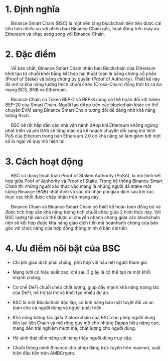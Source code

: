 # 1. Định nghĩa

&emsp; Binance Smart Chain (BSC) là một nền tảng blockchain tiên tiến được cải tiến hơn nhiều so với phiên bản Binance Chain gốc, hoạt động trên máy ảo Ethereum và chạy song song với Binance Chain.

# 2. Đặc điểm

&emsp; Về bản chất, Binance Smart Chain nhân bản Blockchain của Ethereum khởi tạo từ chuỗi khối bằng kết hợp hai thuật toán là bằng chứng cổ phần (Proof of Stake) và bằng chứng ủy quyền (Proof of Authority). Thiết kế này đã mở ra khả năng tương thích chuỗi chéo (Cross-Chain) đồng thời từ cả ba mạng BCS, BNB và Ethereum.

&emsp; Binance Chain có Token BEP-2 và BEP-8 cũng có thể hoán đổi với token BEP-20 của Smart Chain. Người tạo dApp trên các blockchain khác có thể chuyển EVM sang Binance Smart Chain tương đối dễ dàng nhờ khả năng tương thích. 

&emsp; BSC sẽ rất hấp dẫn các nhà vận hành dApp khi Ethereum không ngừng phát triển và phí GAS sẽ tăng mặc dù kế hoạch chuyển đổi sang mô hình PoS của Etherum trong bản Ethereum 2.0 có khả năng sẽ làm giảm bớt một số lo ngại về quy mô hiện tại

# 3. Cách hoạt động
&emsp; BSC sử dụng thuật toán Proof of Staked Authority (PoSA), là mô hình kết hợp giữa Poof of Authority và Proof of Stake. Trong hệ thống Binance Smart Chain thì những người xác thực vào mạng là những người đã stake một lượng Binance (BNB) nhất định và sau đó nhận phí giao dịch sau khi xác thực các khối được chấp nhận trên mạng này. 

&emsp; Binance Chain và Binance Smart Chain có thiết kế hoàn toàn đồng bộ và được tích hợp sẵn khả năng tương tích chuỗi chéo giữa 2 hình thức này. Với BSC lượng tài sản có thể được di chuyển nhanh chóng giữa các blockchain nên sẽ kết hợp được khả năng giao dịch tiền mã hoánhanh chóng của bản gốc với chức năng của hợp đồng thông minh ở bản cải tiến

# 4. Ưu điểm nôi bật của BSC
- Chi phí giao dịch phải chăng, phù hợp với hầu hết người tham gia.

- Mạng lưới có hiệu suất cao, chỉ sau 3 giây là có thể tạo ra một khối nhanh chóng.

- Cơ chế DeFi chuỗi chéo chất lượng, giúp đẩy mạnh khả năng tương tác của DeFi, hỗ trợ tài trợ và khởi tạo nhiều dự án.
 
- BSC là một Blockchain độc lập, có tính năng bảo mật tuyệt đối và an toàn cho cả người dùng và người phát triển.

- Khả năng tương tác giữa 2 blockchain của BSC cho phép người dùng liên lạc liên Chain và mở rộng quy mô cho những Dapps hiệu năng cao, mang đến trải nghiệm mượt mà, chất lượng cho người dùng.

- Hệ sinh thái tiềm năng với hàng triệu người dùng truy cập.

- Chuỗi thông minh Binance cho phép đăng trực tuyến trên mainnet, xuất hiện đầu tiên trên AMBCrypto.


